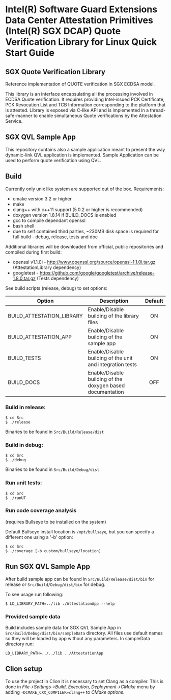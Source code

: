 Intel(R) Software Guard Extensions Data Center Attestation Primitives (Intel(R) SGX DCAP) Quote Verification Library for Linux Quick Start Guide
================================================

## SGX Quote Verification Library

Reference implementation of QUOTE verification in SGX ECDSA model.

This library is an interface encapsulating all the processing involved in ECDSA Quote verification.
It requires providing Intel-issued PCK Certificate, PCK Revocation List and TCB Information corresponding to the platform that is attested.
Library is exposed via C-like API and is implemented in a thread-safe-manner to enable simultaneous Quote verifications by the Attestation Service.

## SGX QVL Sample App
This repository contains also a sample application meant to present the way dynamic-link QVL application is implemented.
Sample Application can be used to perform quote verification using QVL. 

## Build
Currently only unix like system are supported out of the box.
Requirements:

* cmake version 3.2 or higher
* make
* clang++ with c++11 support (5.0.2 or higher is recommended)
* doxygen version 1.8.14 if BUILD_DOCS is enabled
* gcc to compile dependant openssl
* bash shell
* due to self contained third parties, ~230MB disk space is required for full build - debug, release, tests and doc

Additional libraries will be downloaded from official, public repositories and compiled during first build:

* openssl v1.1.0i -  http://www.openssl.org/source/openssl-1.1.0i.tar.gz (AttestationLibrary dependency)
* googletest - https://github.com/google/googletest/archive/release-1.8.0.tar.gz (Tests dependency)


See build scripts (release, debug) to set options:

| Option | Description | Default |
| ----- | ----- | :-----: |
| BUILD_ATTESTATION_LIBRARY | Enable/Disable building of the library files | ON |
| BUILD_ATTESTATION_APP | Enable/Disable building of the sample app | ON |
| BUILD_TESTS | Enable/Disable building of the unit and integration tests | ON |
| BUILD_DOCS | Enable/Disable building of the doxygen based documentation | OFF |


### Build in release:
````
$ cd Src
$ ./release
````

Binaries to be found in `Src/Build/Release/dist`

### Build in debug:

````
$ cd Src
$ ./debug
````

Binaries to be found in `Src/Build/Debug/dist`

### Run unit tests:

````
$ cd Src
$ ./runUT
````

### Run code coverage analysis 
(requires Bullseye to be installed on the system)

Default Bullseye install location is `/opt/bullseye`, but you can specify a different one using a '-b' option:

````
$ cd Src
$ ./coverage [-b custom/bullseye/location]
````

## Run SGX QVL Sample App
After build sample app can be found in `Src/Build/Release/dist/bin` for release or `Src/Build/Debug/dist/bin` for debug.

To see usage run following:

````
$ LD_LIBRARY_PATH=../lib ./AttestationApp --help
````
### Provided sample data
Build includes sample data for SGX QVL Sample App in `Src/Build/Debug/dist/bin/sampleData` directory. All files use default names so they will be loaded by app without any parameters. In sampleData directory run:
```
LD_LIBRARY_PATH=../../lib ../AttestationApp
```
## Clion setup
To use the project in Clion it is necessary to set Clang as a compiler. This is done in *File->Settings->Build, Execution, Deployment->CMake* menu by adding `-DCMAKE_CXX_COMPILER=clang++` to *CMake options*.
